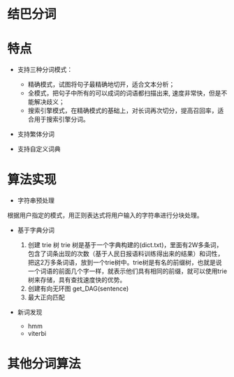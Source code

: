 # 结巴分词


特点
========
* 支持三种分词模式：
    * 精确模式，试图将句子最精确地切开，适合文本分析；
    * 全模式，把句子中所有的可以成词的词语都扫描出来, 速度非常快，但是不能解决歧义；
    * 搜索引擎模式，在精确模式的基础上，对长词再次切分，提高召回率，适合用于搜索引擎分词。

* 支持繁体分词
* 支持自定义词典


算法实现
===============

* 字符串预处理

根据用户指定的模式，用正则表达式将用户输入的字符串进行分块处理。

* 基于字典分词
    1. 创建 trie 树
        trie 树是基于一个字典构建的(dict.txt)，里面有2W多条词，包含了词条出现的次数（基于人民日报语料训练得出来的结果）和词性，把这2万多条词语，放到一个trie树中。trie树是有名的前缀树，也就是说一个词语的前面几个字一样，就表示他们具有相同的前缀，就可以使用trie树来存储，具有查找速度快的优势。
    2.  创建有向无环图
        get_DAG(sentence)
    3. 最大正向匹配



* 新词发现
    * hmm
    * viterbi



其他分词算法
============


